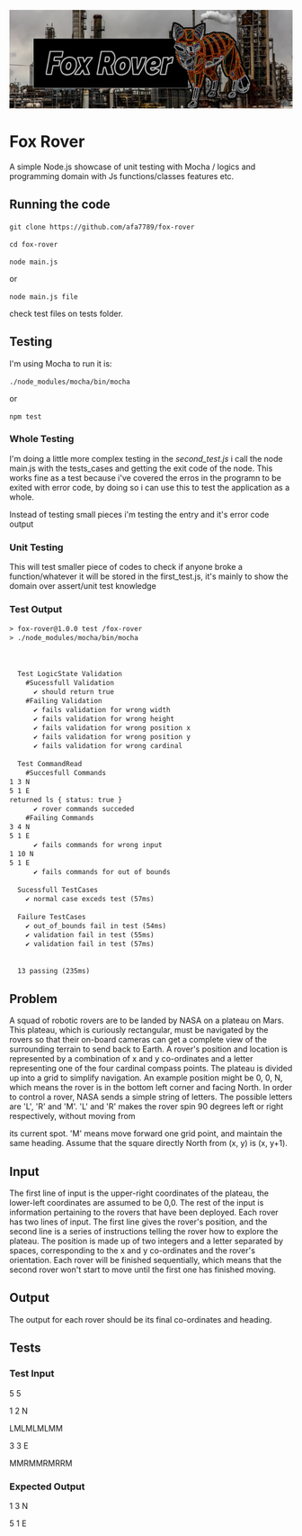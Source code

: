 ![!FoxRover](resources/foxrover.png)
# Fox Rover
A simple Node.js showcase of unit testing with Mocha / logics and programming domain with Js functions/classes features etc.

## Running the code

`git clone https://github.com/afa7789/fox-rover`

`cd fox-rover`

`node main.js`

or

`node main.js file`

check test files on tests folder.

## Testing

I'm using Mocha to run it is:

`./node_modules/mocha/bin/mocha`

or

`npm test`

### Whole Testing

I'm doing a little more complex testing in the *second_test.js* i call the node main.js with the tests_cases and getting the exit code of the node. This works fine as a test because i've covered the erros in the programn to be exited with error code, by doing so i can use this to test the application as a whole.

Instead of testing small pieces i'm testing the entry and it's error code output

### Unit Testing

This will test smaller piece of codes to check if anyone broke a function/whatever it will be stored in the first_test.js, it's mainly to show the domain over assert/unit test knowledge

### Test Output

```
> fox-rover@1.0.0 test /fox-rover
> ./node_modules/mocha/bin/mocha



  Test LogicState Validation
    #Sucessfull Validation
      ✔ should return true
    #Failing Validation
      ✔ fails validation for wrong width
      ✔ fails validation for wrong height
      ✔ fails validation for wrong position x
      ✔ fails validation for wrong position y
      ✔ fails validation for wrong cardinal

  Test CommandRead
    #Succesfull Commands
1 3 N
5 1 E
returned ls { status: true }
      ✔ rover commands succeded
    #Failing Commands
3 4 N
5 1 E
      ✔ fails commands for wrong input
1 10 N
5 1 E
      ✔ fails commands for out of bounds

  Sucessfull TestCases
    ✔ normal case exceds test (57ms)

  Failure TestCases
    ✔ out_of_bounds fail in test (54ms)
    ✔ validation fail in test (55ms)
    ✔ validation fail in test (57ms)


  13 passing (235ms)
```

## **Problem**
A squad of robotic rovers are to be landed by NASA on a plateau on
Mars. This plateau, which is curiously rectangular, must be navigated
by the rovers so that their on-board cameras can get a complete view
of the surrounding terrain to send back to Earth.
A rover's position and location is represented by a combination of x
and y co-ordinates and a letter representing one of the four cardinal
compass points. The plateau is divided up into a grid to simplify
navigation. An example position might be 0, 0, N, which means the
rover is in the bottom left corner and facing North.
In order to control a rover, NASA sends a simple string of letters.
The possible letters are 'L', 'R' and 'M'. 'L' and 'R' makes the
rover spin 90 degrees left or right respectively, without moving from


its current spot. 'M' means move forward one grid point, and maintain
the same heading.
Assume that the square directly North from (x, y) is (x, y+1).
## **Input**
The first line of input is the upper-right coordinates of the
plateau, the lower-left coordinates are assumed to be 0,0.
The rest of the input is information pertaining to the rovers that
have been deployed. Each rover has two lines of input. The first line
gives the rover's position, and the second line is a series of
instructions telling the rover how to explore the plateau.
The position is made up of two integers and a letter separated by
spaces, corresponding to the x and y co-ordinates and the rover's
orientation.
Each rover will be finished sequentially, which means that the second
rover won't start to move until the first one has finished moving.
## **Output**
The output for each rover should be its final co-ordinates and
heading.

## Tests
### **Test Input**
5 5

1 2 N

LMLMLMLMM

3 3 E

MMRMMRMRRM

### **Expected Output**

1 3 N

5 1 E
